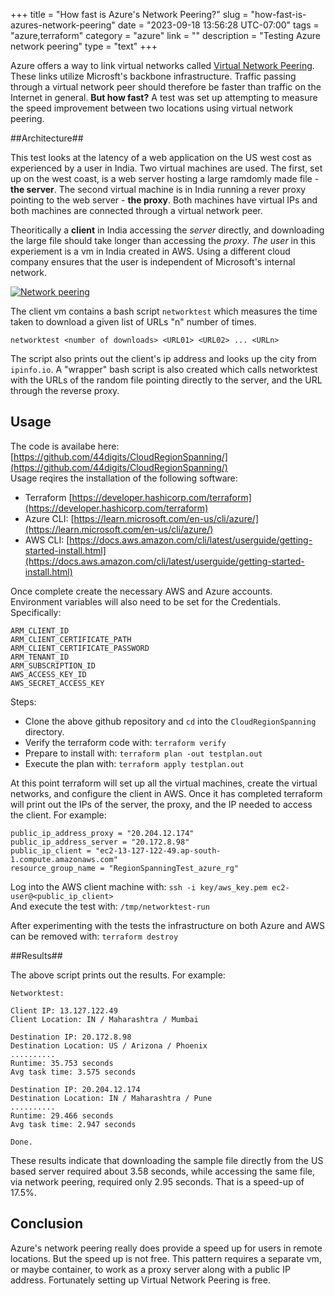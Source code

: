 +++
title = "How fast is Azure's Network Peering?"
slug = "how-fast-is-azures-network-peering"
date = "2023-09-18 13:56:28 UTC-07:00"
tags = "azure,terraform"
category = "azure"
link = ""
description = "Testing Azure network peering"
type = "text"
+++

Azure offers a way to link virtual networks called
[Virtual Network Peering](https://learn.microsoft.com/en-us/azure/virtual-network/virtual-network-peering-overview).
These links utilize Microsft's backbone infrastructure.
Traffic passing through a virtual network peer should therefore be faster than
traffic on the Internet in general.
**But how fast?**
A test was set up attempting to measure the speed improvement between two
locations using virtual network peering.

<!--TEASER_END-->

##Architecture##

This test looks at the latency of a web application on the US west cost as experienced by a user
in India.
Two virtual machines are used.
The first, set up on the west coast, is a web server hosting a large ramdomly made file - **the server**.
The second virtual machine is in India running a rever proxy pointing to the web server - **the proxy**.
Both machines have virtual IPs and both machines are connected through a virtual network peer.

Theoritically a **client** in India accessing the _server_ directly, and downloading the large file should take longer
than accessing the _proxy_.
_The user_ in this experiement is a vm in India created in AWS.
Using a different cloud company ensures that the user is independent of Microsoft's internal network.

[![Network peering](/images/azure-network-peering-img01.thumbnail.png)](/images/azure-network-peering-img01.png)

The client vm contains a bash script `networktest` which measures the time taken to download a given list of URLs "n" number of times.
```
networktest <number of downloads> <URL01> <URL02> ... <URLn>
```
The script also prints out the client's ip address and looks up the city from `ipinfo.io`.
A "wrapper" bash script is also created which calls networktest with the URLs of the random file
pointing directly to the server, and the URL through the reverse proxy.

## Usage ##

The code is availabe here: [https://github.com/44digits/CloudRegionSpanning/](https://github.com/44digits/CloudRegionSpanning/) <br />
Usage reqires the installation of the following software:

* Terraform [https://developer.hashicorp.com/terraform](https://developer.hashicorp.com/terraform)
* Azure CLI: [https://learn.microsoft.com/en-us/cli/azure/](https://learn.microsoft.com/en-us/cli/azure/)
* AWS CLI: [https://docs.aws.amazon.com/cli/latest/userguide/getting-started-install.html](https://docs.aws.amazon.com/cli/latest/userguide/getting-started-install.html)

Once complete create the necessary AWS and Azure accounts.
Environment variables will also need to be set for the Credentials.  Specifically:

```
ARM_CLIENT_ID
ARM_CLIENT_CERTIFICATE_PATH
ARM_CLIENT_CERTIFICATE_PASSWORD
ARM_TENANT_ID
ARM_SUBSCRIPTION_ID
AWS_ACCESS_KEY_ID
AWS_SECRET_ACCESS_KEY
```

Steps:

 * Clone the above github repository and `cd` into the `CloudRegionSpanning` directory.
 * Verify the terraform code with: `terraform verify`
 * Prepare to install with: `terraform plan -out testplan.out`
 * Execute the plan with: `terraform apply testplan.out`

At this point terraform will set up all the virtual machines, create the virtual networks,
and configure the client in AWS.  Once it has completed terraform will print out
the IPs of the server, the proxy, and the IP needed to access the client.  For example:
```
public_ip_address_proxy = "20.204.12.174"
public_ip_address_server = "20.172.8.98"
public_ip_client = "ec2-13-127-122-49.ap-south-1.compute.amazonaws.com"
resource_group_name = "RegionSpanningTest_azure_rg"
```

Log into the AWS client machine with: `ssh -i key/aws_key.pem ec2-user@<public_ip_client>`<br />
And execute the test with: `/tmp/networktest-run`

After experimenting with the tests the infrastructure on both Azure and AWS can be removed with:
```terraform destroy```

##Results##

The above script prints out the results.  For example:
```
Networktest:

Client IP: 13.127.122.49
Client Location: IN / Maharashtra / Mumbai

Destination IP: 20.172.8.98
Destination Location: US / Arizona / Phoenix
..........
Runtime: 35.753 seconds
Avg task time: 3.575 seconds

Destination IP: 20.204.12.174
Destination Location: IN / Maharashtra / Pune
..........
Runtime: 29.466 seconds
Avg task time: 2.947 seconds

Done.
```

These results indicate that downloading the sample file directly from the US based server
required about 3.58 seconds, while accessing the same file, via network peering,
required only 2.95 seconds.
That is a speed-up of 17.5%.

## Conclusion ##

Azure's network peering really does provide a speed up for users in remote locations.
But the speed up is not free.
This pattern requires a separate vm, or maybe container,
to work as a proxy server along with a public IP address.
Fortunately setting up Virtual Network Peering is free.
